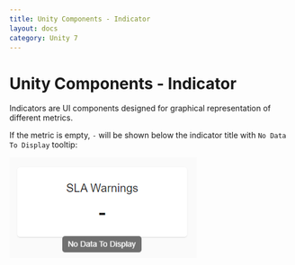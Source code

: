 ```yaml
---
title: Unity Components - Indicator
layout: docs
category: Unity 7
---
```

# Unity Components - Indicator

Indicators are UI components designed for graphical representation of different metrics. 

If the metric is empty, `-` will be shown below the indicator title with `No Data To Display` tooltip:

![Empty indicator](indicator/images/empty-indicator.png)
